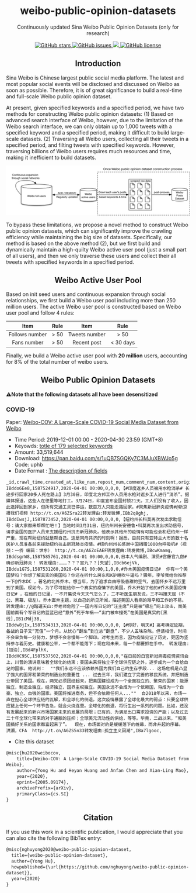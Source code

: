 <h1 align="center">weibo-public-opinion-datasets</h1>

<p align="center">Continuously updated Sina Weibo Public Opinion Datasets (only for research)</p>

<p align="center">
  <a href="https://github.com/nghuyong/weibo-public-opinion-datasets/stargazers">
    <img src="https://img.shields.io/github/stars/nghuyong/weibo-public-opinion-datasets.svg?colorA=orange&colorB=orange&logo=github"
         alt="GitHub stars">
  </a>
  <a href="https://github.com/nghuyong/weibo-public-opinion-datasets/issues">
        <img src="https://img.shields.io/github/issues/nghuyong/weibo-public-opinion-datasets.svg"
             alt="GitHub issues">
  </a>
  <a href="https://github.com/nghuyong/weibo-public-opinion-datasets/">
        <img src="https://img.shields.io/github/last-commit/nghuyong/weibo-public-opinion-datasets.svg">
  </a>
  <a href="https://github.com/nghuyong/weibo-public-opinion-datasets/blob/master/LICENSE">
        <img src="https://img.shields.io/github/license/nghuyong/weibo-public-opinion-datasets"
             alt="GitHub license">
  </a>
</p>

<h2 align="center">Introduction</h2>
Sina Weibo is Chinese largest public social media platform. 
The latest and most popular social events will be disclosed and discussed on Weibo as soon as possible.
Therefore, it is of great significance to build a real-time and full-scale Weibo public opinion dataset.

At present, given specified keywords and a specified period, we have two methods
for constructing Weibo public opinion datasets:
(1) Based on advanced search interface of Weibo, 
however, due to the limitation of the Weibo search interface, 
we can only obtain up to 1,000 tweets with a specified keyword and a specified period,
making it difficult to build large-scale datasets.
(2) Traversing all Weibo users, collecting all their tweets in a specified period, and 
filting tweets with specified keywords.
However, traversing billions of Weibo users requires much resources and time, 
making it inefficient to build datasets.

![](./images/dataset-builder.png)

To bypass these limitations, we propose a novel method to construct Weibo public opinion datasets,
which can significantly improve the crawling efficiency while maintaining the big size of datasets.
Specifically, our method is based on the above method (2), but we first build and dynamically maintain a high-quilty Weibo active user pool (just a small part of all users),
and then we only traverse these users and collect their all tweets with specified keywords in a specified period.

<h2 align="center">Weibo Active User Pool</h2>
Based on init seed users and continuous expansion through social relationships, 
we first build a Weibo user pool including more than 250 million users.
The active Weibo user pool is constructed based on Weibo user pool and follow 4 rules:

|Item|Rule|Item|Rule|
|:---:|:---:|:---:|:---:|
|Follows number| \> 50 |Tweets number| \> 50 |
|Fans number| \> 50 |Recent post| \< 30 days |

Finally, we build a Weibo active user pool with **20 million** users, accounting for 8\% of the total number of weibo users.

<h2 align="center">Weibo Public Opinion Datasets</h2>

⚠️**Note that the following datasets all have been desensitized**

### COVID-19

Paper: [Weibo-COV: A Large-Scale COVID-19 Social Media Dataset from Weibo](https://arxiv.org/abs/2005.09174)

- Time Period: 2019-12-01 00:00 - 2020-04-30 23:59 (GMT+8)
- Keyowds: [totle of 179 selected keywords](./keywords/COVID-19.txt)
- Amount: 33,519,644
- Download: https://pan.baidu.com/s/1uQB7SGQKy7C3MJuXBWJo5g  Code: uphb
- Date Format : [The description of fields](https://github.com/nghuyong/WeiboSpider/blob/master/.github/data_stracture.md#%E5%BE%AE%E5%8D%9A%E6%95%B0%E6%8D%AE)
```csv
_id,crawl_time,created_at,like_num,repost_num,comment_num,content,origin_weibo,location_map_info
IBddo6Ee8,1587524917,2020-04-01 00:00,0,0,0,【#印度返乡人员被用水枪消杀# 长途步行回家20多人死在路上】3月30日，印度北方邦工作人员用水枪对返乡工人进行“消杀”。据媒体报道，这些人在德里等地打工。3月24日，印度宣布全国封锁21天。工人们没有了收入，因此选择回到家乡，但所有交通工具已停运，数百万人只能走路回家。#聚焦新冠肺炎疫情#@新京报我们视频 http://t.cn/A6ZSra22转发理由:转发微博,IBb2q8ghj,
IBddIwsjJ,1587873452,2020-04-01 00:00,0,0,0,【纽约州长科莫再次发出求助信号：请大家都来帮帮忙吧！】当地时间3月31日，纽约州州长安德鲁•科莫再次发出求助信号，请求全国的医护人员来支援纽约州抗击新冠肺炎。他表示其他州的疫情有可能也会和纽约州一样严重，现在帮助纽约就是帮自己。这是同舟共济的时刻啊！据悉，目前只有亚特兰大市的数十名医护人员准备前来援助纽约抗击新冠肺炎疫情。#纽约州州长感谢中国捐赠1000台呼吸机#（视频：一侨 编辑：世东） http://t.cn/A6ZoEAEF转发理由:转发微博,IBcwKmamg,
IBddsgrW8,1587585761,2020-04-01 00:00,0,0,0,日本人气编剧、演员#宫藤官九郎#确诊新冠肺炎！ 转发理由:………？？？宫九？？[失望],IBcb6ejVk,
IBddu1G7S,1587531260,2020-04-01 00:00,1,0,0,#乔木美国疫情日记#  你有一个美国梦吗？你想了解真实的美国吗？你还在听什么房东和K驴瞎吹牛逼吗？骚年，李爷我给你推荐一下@乔木DC ，著名的北外乔木。想当年，为了追求自由呼吸香甜的空气，去国怀乡不远万里到了美国。现如今，为了尽可能给你一个真实的疫情下的美国，乔木开始了他的#乔木美国疫情日记# ，在他的日记里，一不开篇说今天天气怎么了，二不听医生朋友说，三不叫撞天屈（不公、黑幕、极左）。乔木直奔主题，以自己的所见所闻，描述美国人看病的艰辛和工作的不易。转发理由://@踏遍天山:乔老师危险了——国内写日记的“汪主席”只是被“极左”网上攻击，而美国前面有个写日记的蓝蓝已经“意外”死于车祸——“出门被车撞死”在美国是真实的[黑线],IB1cMdj3B,
IBddw8jIx,1587534313,2020-04-01 00:00,0,0,0,【#你好，明天#】高考确定延期，备战的日子又“充值”一个月。从忧心“翻车”到立志“翻盘”，不少人五味杂陈。但请相信，时间不会辜负每一分努力，梦想不会怠慢每一个脚印。对考生而言，因为疫情见证了历史，更因为坚持参与着历史。健康和公平，一个都不能落下；现在和未来，每一个都要抓在手中。 转发理由:[加油],IBd4FplhX,
IBddHC95C,1587537502,2020-04-01 00:00,0,0,0,"在日前的白宫新冠病毒疫情资讯会上，川普的演讲意味着全球化的结束；美国未来将独立于全球供应链之外，逐步成为一个自给自足的国家。他说到：  ""我们永远不应该依赖外国为我们自己的生存手段... 这场危机是凸显了强大的国界和繁荣的制造业的重要性 ... 过去三年，我们建立了完善的移民系统，并把制造业带回了美国。现在，两党必须团结起来，把美国建设成为一个全面独立的、繁荣的国家：能源独立，制造业独立，经济独立，国界主权独立。美国永远不会成为一个依赖国，将成为一个自豪、独立、自强的国家。美国将推进商务，但不会依赖任何人...""  自2018年以来，市场一直在担心全球供应链的瓦解，和全球化的倒退。这次疫情暴露了全球化最大的弱点：只要全球供应链上任何一个环节告急，就会火烧连营。全球化的倒退，将衍生出一系列的问题。比如，还没有发展起来的新兴市场国家未来的发展的局限；已有的、为满足出口需求投资的产能；以及过去二十年全球化带来的对于通胀的压抑；全球美元流动性的供给，等等。毕竟，二战以来，“和美国搞好关系的国家都富起来了”。  现在，市场面对的是缓缓落下的帷幕，而非升起的序幕。  洪灝，CFA  http://t.cn/A6ZS5n33转发理由:孤立主义回潮",IBa7lgooc,
```
- Cite this dataset
```
@misc{hu2020weibocov,
    title={Weibo-COV: A Large-Scale COVID-19 Social Media Dataset from Weibo},
    author={Yong Hu and Heyan Huang and Anfan Chen and Xian-Ling Mao},
    year={2020},
    eprint={2005.09174},
    archivePrefix={arXiv},
    primaryClass={cs.SI}
}
```

<h2 align="center">Citation</h2>

If you use this work in a scientific publication, I would appreciate that you can also cite the following BibTex entry:

```
@misc{nghuyong2020@weibo-public-opinion-dataset,
  title={weibo-public-opinion-dataset},
  author={Yong Hu},
  howpublished={\url{https://github.com/nghuyong/weibo-public-opinion-dataset}},
  year={2020}
}
```